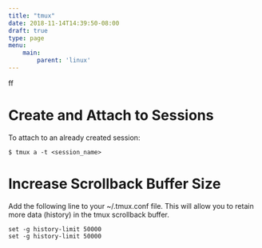 ```yaml
---
title: "tmux"
date: 2018-11-14T14:39:50-08:00
draft: true
type: page
menu: 
    main:
        parent: 'linux'
---
```


ff

# Create and Attach to Sessions

To attach to an already created session:

``` shell
$ tmux a -t <session_name>
```

# Increase Scrollback Buffer Size

Add the following line to your ~/.tmux.conf file. This will allow you to retain more data (history) in the tmux scrollback buffer.

```shell
set -g history-limit 50000
set -g history-limit 50000
```